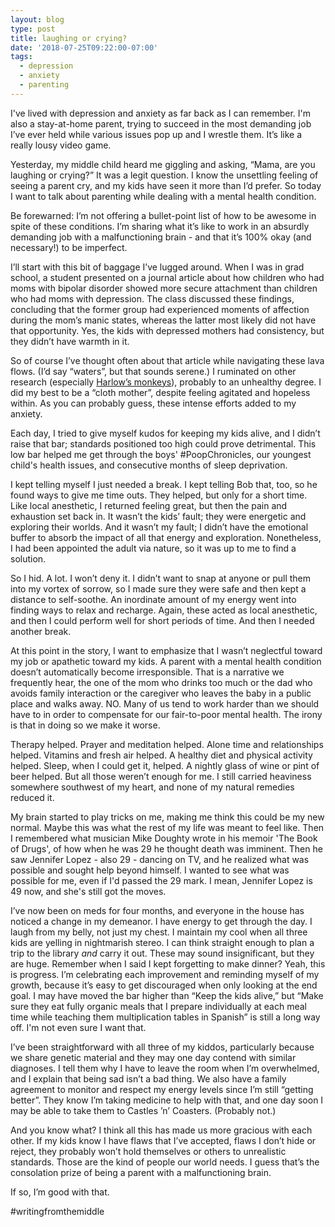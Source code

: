 ```yaml
---
layout: blog
type: post
title: laughing or crying?
date: '2018-07-25T09:22:00-07:00'
tags:
  - depression
  - anxiety
  - parenting
---
```

I've lived with depression and anxiety as far back as I can remember. I'm also a stay-at-home parent, trying to succeed in the most demanding job I’ve ever held while various issues pop up and I wrestle them. It’s like a really lousy video game.

Yesterday, my middle child heard me giggling and asking, “Mama, are you laughing or crying?” It was a legit question. I know the unsettling feeling of seeing a parent cry, and my kids have seen it more than I’d prefer. So today I want to talk about parenting while dealing with a mental health condition.

Be forewarned: I’m not offering a bullet-point list of how to be awesome in spite of these conditions. I’m sharing what it’s like to work in an absurdly demanding job with a malfunctioning brain - and that it’s 100% okay (and necessary!) to be imperfect.

I’ll start with this bit of baggage I’ve lugged around. When I was in grad school, a student presented on a journal article about how children who had moms with bipolar disorder showed more secure attachment than children who had moms with depression. The class discussed these findings, concluding that the former group had experienced moments of affection during the mom’s manic states, whereas the latter most likely did not have that opportunity. Yes, the kids with depressed mothers had consistency, but they didn’t have warmth in it.

So of course I’ve thought often about that article while navigating these lava flows. (I’d say “waters”, but that sounds serene.) I ruminated on other research (especially [Harlow’s monkeys](https://youtu.be/_O60TYAIgC4)), probably to an unhealthy degree. I did my best to be a “cloth mother”, despite feeling agitated and hopeless within. As you can probably guess, these intense efforts added to my anxiety.

Each day, I tried to give myself kudos for keeping my kids alive, and I didn’t raise that bar; standards positioned too high could prove detrimental. This low bar helped me get through the boys' #PoopChronicles, our youngest child's health issues, and consecutive months of sleep deprivation.

I kept telling myself I just needed a break. I kept telling Bob that, too, so he found ways to give me time outs. They helped, but only for a short time. Like local anesthetic, I returned feeling great, but then the pain and exhaustion set back in. It wasn’t the kids’ fault; they were energetic and exploring their worlds. And it wasn’t my fault; I didn’t have the emotional buffer to absorb the impact of all that energy and exploration. Nonetheless, I had been appointed the adult via nature, so it was up to me to find a solution.

So I hid. A lot. I won’t deny it. I didn’t want to snap at anyone or pull them into my vortex of sorrow, so I made sure they were safe and then kept a distance to self-soothe. An inordinate amount of my energy went into finding ways to relax and recharge. Again, these acted as local anesthetic, and then I could perform well for short periods of time. And then I needed another break.

At this point in the story, I want to emphasize that I wasn’t neglectful toward my job or apathetic toward my kids. A parent with a mental health condition doesn’t automatically become irresponsible. That is a narrative we frequently hear, the one of the mom who drinks too much or the dad who avoids family interaction or the caregiver who leaves the baby in a public place and walks away. NO. Many of us tend to work harder than we should have to in order to compensate for our fair-to-poor mental health. The irony is that in doing so we make it worse.

Therapy helped. Prayer and meditation helped. Alone time and relationships helped. Vitamins and fresh air helped. A healthy diet and physical activity helped. Sleep, when I could get it, helped. A nightly glass of wine or pint of beer helped. But all those weren’t enough for me. I still carried heaviness somewhere southwest of my heart, and none of my natural remedies reduced it.

My brain started to play tricks on me, making me think this could be my new normal. Maybe this was what the rest of my life was meant to feel like. Then I remembered what musician Mike Doughty wrote in his memoir 'The Book of Drugs', of how when he was 29 he thought death was imminent. Then he saw Jennifer Lopez - also 29 - dancing on TV, and he realized what was possible and sought help beyond himself. I wanted to see what was possible for me, even if I'd passed the 29 mark. I mean, Jennifer Lopez is 49 now, and she's still got the moves.

I’ve now been on meds for four months, and everyone in the house has noticed a change in my demeanor. I have energy to get through the day. I laugh from my belly, not just my chest. I maintain my cool when all three kids are yelling in nightmarish stereo. I can think straight enough to plan a trip to the library _and_ carry it out. These may sound insignificant, but they are huge. Remember when I said I kept forgetting to make dinner? Yeah, this is progress. I’m celebrating each improvement and reminding myself of my growth, because it’s easy to get discouraged when only looking at the end goal. I may have moved the bar higher than “Keep the kids alive,” but “Make sure they eat fully organic meals that I prepare individually at each meal time while teaching them multiplication tables in Spanish” is still a long way off. I'm not even sure I want that.

I’ve been straightforward with all three of my kiddos, particularly because we share genetic material and they may one day contend with similar diagnoses. I tell them why I have to leave the room when I’m overwhelmed, and I explain that being sad isn’t a bad thing. We also have a family agreement to monitor and respect my energy levels since I’m still “getting better”. They know I’m taking medicine to help with that, and one day soon I may be able to take them to Castles ’n’ Coasters. (Probably not.)

And you know what? I think all this has made us more gracious with each other. If my kids know I have flaws that I’ve accepted, flaws I don’t hide or reject, they probably won’t hold themselves or others to unrealistic standards. Those are the kind of people our world needs. I guess that’s the consolation prize of being a parent with a malfunctioning brain.

If so, I’m good with that.

\#writingfromthemiddle
